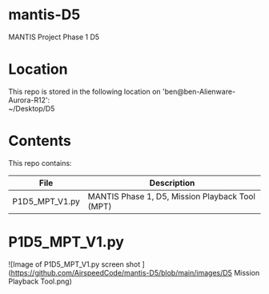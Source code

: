 # mantis-D5
MANTIS Project Phase 1 D5
<br>

# Location

This repo is stored in the following location on 'ben@ben-Alienware-Aurora-R12': <br>
~/Desktop/D5 
<br>

# Contents

This repo contains: <br>

| File  | Description |
| ------------- | ------------- |
| P1D5_MPT_V1.py | MANTIS Phase 1, D5, Mission Playback Tool (MPT) |

# P1D5_MPT_V1.py 
![Image of P1D5_MPT_V1.py screen shot ](https://github.com/AirspeedCode/mantis-D5/blob/main/images/D5 Mission Playback Tool.png)

